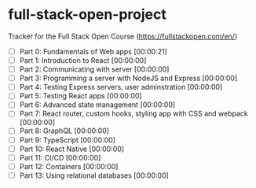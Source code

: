 # full-stack-open-project
Tracker for the Full Stack Open Course (https://fullstackopen.com/en/)

- [ ] Part 0: Fundamentals of Web apps [00:00:21]
- [ ] Part 1: Introduction to React [00:00:00]
- [ ] Part 2: Communicating with server [00:00:00]
- [ ] Part 3: Programming a server with NodeJS and Express [00:00:00]
- [ ] Part 4: Testing Express servers, user adminstration [00:00:00]
- [ ] Part 5: Testing React apps [00:00:00]
- [ ] Part 6: Advanced state management [00:00:00]
- [ ] Part 7: React router, custom hooks, styling app with CSS and webpack [00:00:00]
- [ ] Part 8: GraphQL [00:00:00]
- [ ] Part 9: TypeScript [00:00:00]
- [ ] Part 10: React Native [00:00:00]
- [ ] Part 11: CI/CD [00:00:00]
- [ ] Part 12: Containers [00:00:00]
- [ ] Part 13: Using relational databases [00:00:00]
